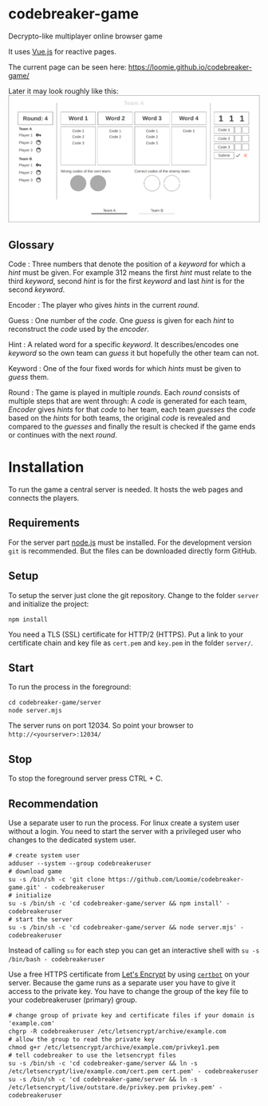 # codebreaker-game
Decrypto-like multiplayer online browser game

It uses [Vue.js](https://vuejs.org/) for reactive pages.

The current page can be seen here: https://loomie.github.io/codebreaker-game/

Later it may look roughly like this:
![mock of the ui](concepts/mock.png)

## Glossary

Code
: Three numbers that denote the position of a _keyword_ for which a _hint_ must be given. For example 312 means the first _hint_ must relate to the third _keyword_, second _hint_ is for the first _keyword_ and last _hint_ is for the second _keyword_.

Encoder
: The player who gives _hints_ in the current _round_.

Guess
: One number of the _code_. One _guess_ is given for each _hint_ to reconstruct the _code_ used by the _encoder_.

Hint
: A related word for a specific _keyword_. It describes/encodes one _keyword_ so the own team can _guess_ it but hopefully the other team can not.

Keyword
: One of the four fixed words for which _hints_ must be given to _guess_ them.

Round
: The game is played in multiple _rounds_. Each _round_ consists of multiple steps that are went through: A _code_ is generated for each team, _Encoder_ gives _hints_ for that _code_ to her team, each team _guesses_ the _code_ based on the _hints_ for both teams, the original _code_ is revealed and compared to the _guesses_ and finally the result is checked if the game ends or continues with the next _round_.

# Installation

To run the game a central server is needed. It hosts the web pages and connects the players.

## Requirements
For the server part [node.js](https://nodejs.org/) must be installed. For the development version `git` is recommended. But the files can be downloaded directly form GitHub.

## Setup
To setup the server just clone the git repository. Change to the folder `server` and initialize the project:

    npm install

You need a TLS (SSL) certificate for HTTP/2 (HTTPS). Put a link to your certificate chain and key file as `cert.pem` and `key.pem` in the folder `server/`.

## Start

To run the process in the foreground:

    cd codebreaker-game/server
    node server.mjs

The server runs on port 12034. So point your browser to `http://<yourserver>:12034/`

## Stop

To stop the foreground server press CTRL + C.

## Recommendation
Use a separate user to run the process. For linux create a system user without a login. You need to start the server with a privileged user who changes to the dedicated system user.

    # create system user
    adduser --system --group codebreakeruser
    # download game
    su -s /bin/sh -c 'git clone https://github.com/Loomie/codebreaker-game.git' - codebreakeruser
    # initialize
    su -s /bin/sh -c 'cd codebreaker-game/server && npm install' - codebreakeruser
    # start the server
    su -s /bin/sh -c 'cd codebreaker-game/server && node server.mjs' - codebreakeruser

Instead of calling `su` for each step you can get an interactive shell with `su -s /bin/bash - codebreakeruser`

Use a free HTTPS certificate from [Let's Encrypt](https://letsencrypt.org/) by using [`certbot`](https://certbot.eff.org/) on your server. Because the game runs as a separate user you have to give it access to the private key. You have to change the group of the key file to your codebreakeruser (primary) group.

    # change group of private key and certificate files if your domain is 'example.com'
    chgrp -R codebreakeruser /etc/letsencrypt/archive/example.com
    # allow the group to read the private key
    chmod g+r /etc/letsencrypt/archive/example.com/privkey1.pem
    # tell codebreaker to use the letsencrypt files
    su -s /bin/sh -c 'cd codebreaker-game/server && ln -s /etc/letsencrypt/live/example.com/cert.pem cert.pem' - codebreakeruser
    su -s /bin/sh -c 'cd codebreaker-game/server && ln -s /etc/letsencrypt/live/outstare.de/privkey.pem privkey.pem' - codebreakeruser
